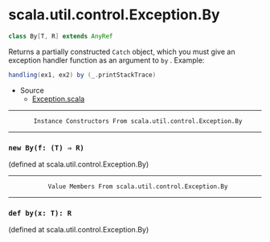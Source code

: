 
#                       scala.util.control.Exception.By                       #

```scala
class By[T, R] extends AnyRef
```

Returns a partially constructed `Catch` object, which you must give an exception
handler function as an argument to `by` . Example:

```scala
handling(ex1, ex2) by (_.printStackTrace)
```

* Source
  * [Exception.scala](https://github.com/scala/scala/tree/6d09a1ba5f/src/library/scala/util/control/Exception.scala#L1)


--------------------------------------------------------------------------------
           Instance Constructors From scala.util.control.Exception.By
--------------------------------------------------------------------------------


### `new By(f: (T) ⇒ R)`                                                     ###

(defined at scala.util.control.Exception.By)


--------------------------------------------------------------------------------
               Value Members From scala.util.control.Exception.By
--------------------------------------------------------------------------------


### `def by(x: T): R`                                                        ###
(defined at scala.util.control.Exception.By)
